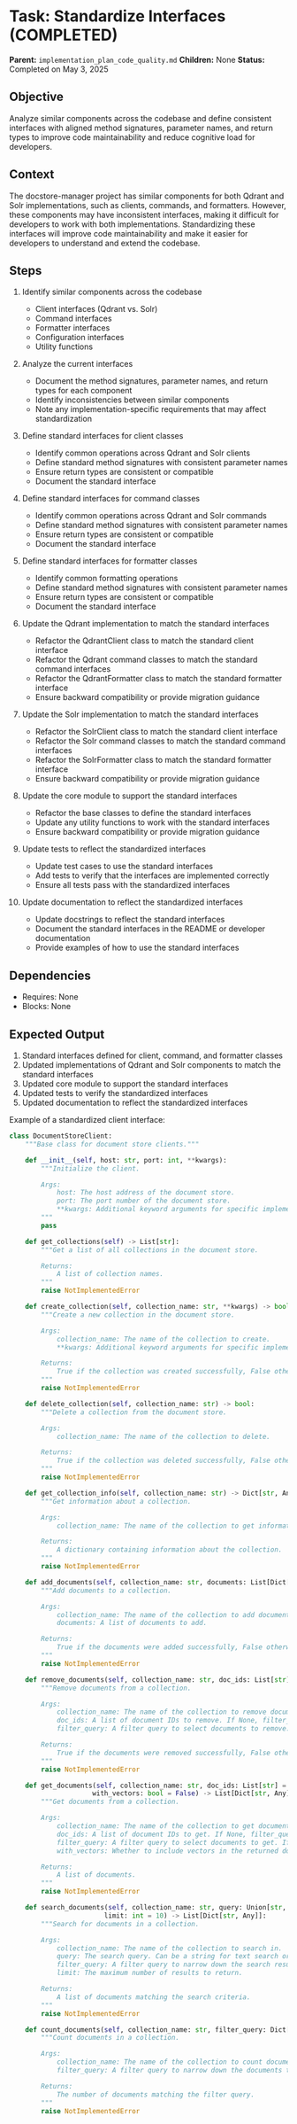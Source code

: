 # Task: Standardize Interfaces (COMPLETED)
**Parent:** `implementation_plan_code_quality.md`
**Children:** None
**Status:** Completed on May 3, 2025

## Objective
Analyze similar components across the codebase and define consistent interfaces with aligned method signatures, parameter names, and return types to improve code maintainability and reduce cognitive load for developers.

## Context
The docstore-manager project has similar components for both Qdrant and Solr implementations, such as clients, commands, and formatters. However, these components may have inconsistent interfaces, making it difficult for developers to work with both implementations. Standardizing these interfaces will improve code maintainability and make it easier for developers to understand and extend the codebase.

## Steps
1. Identify similar components across the codebase
   - Client interfaces (Qdrant vs. Solr)
   - Command interfaces
   - Formatter interfaces
   - Configuration interfaces
   - Utility functions

2. Analyze the current interfaces
   - Document the method signatures, parameter names, and return types for each component
   - Identify inconsistencies between similar components
   - Note any implementation-specific requirements that may affect standardization

3. Define standard interfaces for client classes
   - Identify common operations across Qdrant and Solr clients
   - Define standard method signatures with consistent parameter names
   - Ensure return types are consistent or compatible
   - Document the standard interface

4. Define standard interfaces for command classes
   - Identify common operations across Qdrant and Solr commands
   - Define standard method signatures with consistent parameter names
   - Ensure return types are consistent or compatible
   - Document the standard interface

5. Define standard interfaces for formatter classes
   - Identify common formatting operations
   - Define standard method signatures with consistent parameter names
   - Ensure return types are consistent or compatible
   - Document the standard interface

6. Update the Qdrant implementation to match the standard interfaces
   - Refactor the QdrantClient class to match the standard client interface
   - Refactor the Qdrant command classes to match the standard command interfaces
   - Refactor the QdrantFormatter class to match the standard formatter interface
   - Ensure backward compatibility or provide migration guidance

7. Update the Solr implementation to match the standard interfaces
   - Refactor the SolrClient class to match the standard client interface
   - Refactor the Solr command classes to match the standard command interfaces
   - Refactor the SolrFormatter class to match the standard formatter interface
   - Ensure backward compatibility or provide migration guidance

8. Update the core module to support the standard interfaces
   - Refactor the base classes to define the standard interfaces
   - Update any utility functions to work with the standard interfaces
   - Ensure backward compatibility or provide migration guidance

9. Update tests to reflect the standardized interfaces
   - Update test cases to use the standard interfaces
   - Add tests to verify that the interfaces are implemented correctly
   - Ensure all tests pass with the standardized interfaces

10. Update documentation to reflect the standardized interfaces
    - Update docstrings to reflect the standard interfaces
    - Document the standard interfaces in the README or developer documentation
    - Provide examples of how to use the standard interfaces

## Dependencies
- Requires: None
- Blocks: None

## Expected Output
1. Standard interfaces defined for client, command, and formatter classes
2. Updated implementations of Qdrant and Solr components to match the standard interfaces
3. Updated core module to support the standard interfaces
4. Updated tests to verify the standardized interfaces
5. Updated documentation to reflect the standardized interfaces

Example of a standardized client interface:
```python
class DocumentStoreClient:
    """Base class for document store clients."""

    def __init__(self, host: str, port: int, **kwargs):
        """Initialize the client.

        Args:
            host: The host address of the document store.
            port: The port number of the document store.
            **kwargs: Additional keyword arguments for specific implementations.
        """
        pass

    def get_collections(self) -> List[str]:
        """Get a list of all collections in the document store.

        Returns:
            A list of collection names.
        """
        raise NotImplementedError

    def create_collection(self, collection_name: str, **kwargs) -> bool:
        """Create a new collection in the document store.

        Args:
            collection_name: The name of the collection to create.
            **kwargs: Additional keyword arguments for specific implementations.

        Returns:
            True if the collection was created successfully, False otherwise.
        """
        raise NotImplementedError

    def delete_collection(self, collection_name: str) -> bool:
        """Delete a collection from the document store.

        Args:
            collection_name: The name of the collection to delete.

        Returns:
            True if the collection was deleted successfully, False otherwise.
        """
        raise NotImplementedError

    def get_collection_info(self, collection_name: str) -> Dict[str, Any]:
        """Get information about a collection.

        Args:
            collection_name: The name of the collection to get information about.

        Returns:
            A dictionary containing information about the collection.
        """
        raise NotImplementedError

    def add_documents(self, collection_name: str, documents: List[Dict[str, Any]]) -> bool:
        """Add documents to a collection.

        Args:
            collection_name: The name of the collection to add documents to.
            documents: A list of documents to add.

        Returns:
            True if the documents were added successfully, False otherwise.
        """
        raise NotImplementedError

    def remove_documents(self, collection_name: str, doc_ids: List[str] = None, filter_query: Dict[str, Any] = None) -> bool:
        """Remove documents from a collection.

        Args:
            collection_name: The name of the collection to remove documents from.
            doc_ids: A list of document IDs to remove. If None, filter_query must be provided.
            filter_query: A filter query to select documents to remove. If None, doc_ids must be provided.

        Returns:
            True if the documents were removed successfully, False otherwise.
        """
        raise NotImplementedError

    def get_documents(self, collection_name: str, doc_ids: List[str] = None, filter_query: Dict[str, Any] = None,
                     with_vectors: bool = False) -> List[Dict[str, Any]]:
        """Get documents from a collection.

        Args:
            collection_name: The name of the collection to get documents from.
            doc_ids: A list of document IDs to get. If None, filter_query must be provided.
            filter_query: A filter query to select documents to get. If None, doc_ids must be provided.
            with_vectors: Whether to include vectors in the returned documents.

        Returns:
            A list of documents.
        """
        raise NotImplementedError

    def search_documents(self, collection_name: str, query: Union[str, List[float]], filter_query: Dict[str, Any] = None,
                        limit: int = 10) -> List[Dict[str, Any]]:
        """Search for documents in a collection.

        Args:
            collection_name: The name of the collection to search in.
            query: The search query. Can be a string for text search or a list of floats for vector search.
            filter_query: A filter query to narrow down the search results.
            limit: The maximum number of results to return.

        Returns:
            A list of documents matching the search criteria.
        """
        raise NotImplementedError

    def count_documents(self, collection_name: str, filter_query: Dict[str, Any] = None) -> int:
        """Count documents in a collection.

        Args:
            collection_name: The name of the collection to count documents in.
            filter_query: A filter query to narrow down the documents to count.

        Returns:
            The number of documents matching the filter query.
        """
        raise NotImplementedError
